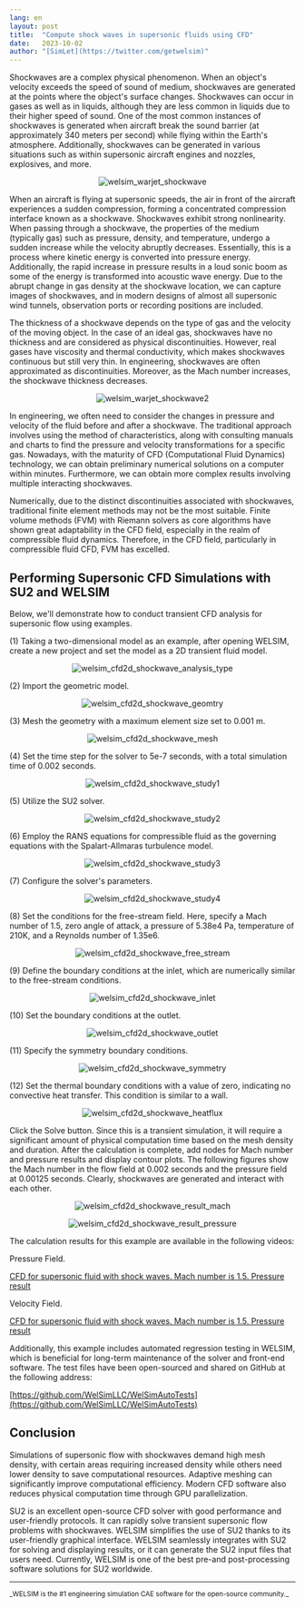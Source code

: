```yaml
---
lang: en
layout: post
title:  "Compute shock waves in supersonic fluids using CFD"
date:   2023-10-02
author: "[SimLet](https://twitter.com/getwelsim)"
---
```


Shockwaves are a complex physical phenomenon. When an object's velocity exceeds the speed of sound of medium, shockwaves are generated at the points where the object's surface changes. Shockwaves can occur in gases as well as in liquids, although they are less common in liquids due to their higher speed of sound. One of the most common instances of shockwaves is generated when aircraft break the sound barrier (at approximately 340 meters per second) while flying within the Earth's atmosphere. Additionally, shockwaves can be generated in various situations such as within supersonic aircraft engines and nozzles, explosives, and more.
<p align="center">
  <img src="\assets\blog\20231002\welsim_warjet_shockwave.png" alt="welsim_warjet_shockwave" />
</p>


When an aircraft is flying at supersonic speeds, the air in front of the aircraft experiences a sudden compression, forming a concentrated compression interface known as a shockwave. Shockwaves exhibit strong nonlinearity. When passing through a shockwave, the properties of the medium (typically gas) such as pressure, density, and temperature, undergo a sudden increase while the velocity abruptly decreases. Essentially, this is a process where kinetic energy is converted into pressure energy. Additionally, the rapid increase in pressure results in a loud sonic boom as some of the energy is transformed into acoustic wave energy. Due to the abrupt change in gas density at the shockwave location, we can capture images of shockwaves, and in modern designs of almost all supersonic wind tunnels, observation ports or recording positions are included.


The thickness of a shockwave depends on the type of gas and the velocity of the moving object. In the case of an ideal gas, shockwaves have no thickness and are considered as physical discontinuities. However, real gases have viscosity and thermal conductivity, which makes shockwaves continuous but still very thin. In engineering, shockwaves are often approximated as discontinuities. Moreover, as the Mach number increases, the shockwave thickness decreases.
<p align="center">
  <img src="\assets\blog\20231002\welsim_warjet_shockwave2.png" alt="welsim_warjet_shockwave2" />
</p>


In engineering, we often need to consider the changes in pressure and velocity of the fluid before and after a shockwave. The traditional approach involves using the method of characteristics, along with consulting manuals and charts to find the pressure and velocity transformations for a specific gas. Nowadays, with the maturity of CFD (Computational Fluid Dynamics) technology, we can obtain preliminary numerical solutions on a computer within minutes. Furthermore, we can obtain more complex results involving multiple interacting shockwaves.

Numerically, due to the distinct discontinuities associated with shockwaves, traditional finite element methods may not be the most suitable. Finite volume methods (FVM) with Riemann solvers as core algorithms have shown great adaptability in the CFD field, especially in the realm of compressible fluid dynamics. Therefore, in the CFD field, particularly in compressible fluid CFD, FVM has excelled.

## Performing Supersonic CFD Simulations with SU2 and WELSIM

Below, we'll demonstrate how to conduct transient CFD analysis for supersonic flow using examples.

(1) Taking a two-dimensional model as an example, after opening WELSIM, create a new project and set the model as a 2D transient fluid model.
<p align="center">
  <img src="\assets\blog\20231002\welsim_cfd2d_shockwave_analysis_type.png" alt="welsim_cfd2d_shockwave_analysis_type" />
</p>


(2) Import the geometric model.
<p align="center">
  <img src="\assets\blog\20231002\welsim_cfd2d_shockwave_geomtry.png" alt="welsim_cfd2d_shockwave_geomtry" />
</p>


(3) Mesh the geometry with a maximum element size set to 0.001 m.
<p align="center">
  <img src="\assets\blog\20231002\welsim_cfd2d_shockwave_mesh.png" alt="welsim_cfd2d_shockwave_mesh" />
</p>


(4) Set the time step for the solver to 5e-7 seconds, with a total simulation time of 0.002 seconds.
<p align="center">
  <img src="\assets\blog\20231002\welsim_cfd2d_shockwave_study1.png" alt="welsim_cfd2d_shockwave_study1" />
</p>


(5) Utilize the SU2 solver.
<p align="center">
  <img src="\assets\blog\20231002\welsim_cfd2d_shockwave_study2.png" alt="welsim_cfd2d_shockwave_study2" />
</p>


(6) Employ the RANS equations for compressible fluid as the governing equations with the Spalart-Allmaras turbulence model.
<p align="center">
  <img src="\assets\blog\20231002\welsim_cfd2d_shockwave_study3.png" alt="welsim_cfd2d_shockwave_study3" />
</p>

(7) Configure the solver's parameters.
<p align="center">
  <img src="\assets\blog\20231002\welsim_cfd2d_shockwave_study4.png" alt="welsim_cfd2d_shockwave_study4" />
</p>

(8) Set the conditions for the free-stream field. Here, specify a Mach number of 1.5, zero angle of attack, a pressure of 5.38e4 Pa, temperature of 210K, and a Reynolds number of 1.35e6.
<p align="center">
  <img src="\assets\blog\20231002\welsim_cfd2d_shockwave_free_stream.png" alt="welsim_cfd2d_shockwave_free_stream" />
</p>

(9) Define the boundary conditions at the inlet, which are numerically similar to the free-stream conditions.
<p align="center">
  <img src="\assets\blog\20231002\welsim_cfd2d_shockwave_inlet.png" alt="welsim_cfd2d_shockwave_inlet" />
</p>

(10) Set the boundary conditions at the outlet.
<p align="center">
  <img src="\assets\blog\20231002\welsim_cfd2d_shockwave_outlet.png" alt="welsim_cfd2d_shockwave_outlet" />
</p>


(11) Specify the symmetry boundary conditions.
<p align="center">
  <img src="\assets\blog\20231002\welsim_cfd2d_shockwave_symmetry.png" alt="welsim_cfd2d_shockwave_symmetry" />
</p>


(12) Set the thermal boundary conditions with a value of zero, indicating no convective heat transfer. This condition is similar to a wall.
<p align="center">
  <img src="\assets\blog\20231002\welsim_cfd2d_shockwave_heatflux.png" alt="welsim_cfd2d_shockwave_heatflux" />
</p>


Click the Solve button. Since this is a transient simulation, it will require a significant amount of physical computation time based on the mesh density and duration. After the calculation is complete, add nodes for Mach number and pressure results and display contour plots. The following figures show the Mach number in the flow field at 0.002 seconds and the pressure field at 0.00125 seconds. Clearly, shockwaves are generated and interact with each other.
<p align="center">
  <img src="\assets\blog\20231002\welsim_cfd2d_shockwave_result_mach.png" alt="welsim_cfd2d_shockwave_result_mach" />
</p>
<p align="center">
  <img src="\assets\blog\20231002\welsim_cfd2d_shockwave_result_pressure.png" alt="welsim_cfd2d_shockwave_result_pressure" />
</p>


The calculation results for this example are available in the following videos: 

Pressure Field.

[CFD for supersonic fluid with shock waves. Mach number is 1.5. Pressure result](https://www.youtube.com/watch?v=BMyif3nxh9w)

Velocity Field.

[CFD for supersonic fluid with shock waves. Mach number is 1.5. Pressure result](https://www.youtube.com/watch?v=UkCITPq_nVo)

Additionally, this example includes automated regression testing in WELSIM, which is beneficial for long-term maintenance of the solver and front-end software. The test files have been open-sourced and shared on GitHub at the following address:

[https://github.com/WelSimLLC/WelSimAutoTests](https://github.com/WelSimLLC/WelSimAutoTests)


## Conclusion
Simulations of supersonic flow with shockwaves demand high mesh density, with certain areas requiring increased density while others need lower density to save computational resources. Adaptive meshing can significantly improve computational efficiency. Modern CFD software also reduces physical computation time through GPU parallelization.


SU2 is an excellent open-source CFD solver with good performance and user-friendly protocols. It can rapidly solve transient supersonic flow problems with shockwaves. WELSIM simplifies the use of SU2 thanks to its user-friendly graphical interface. WELSIM seamlessly integrates with SU2 for solving and displaying results, or it can generate the SU2 input files that users need. Currently, WELSIM is one of the best pre-and post-processing software solutions for SU2 worldwide.

---

<small>
_WELSIM is the #1 engineering simulation CAE software for the open-source community._
</small>
